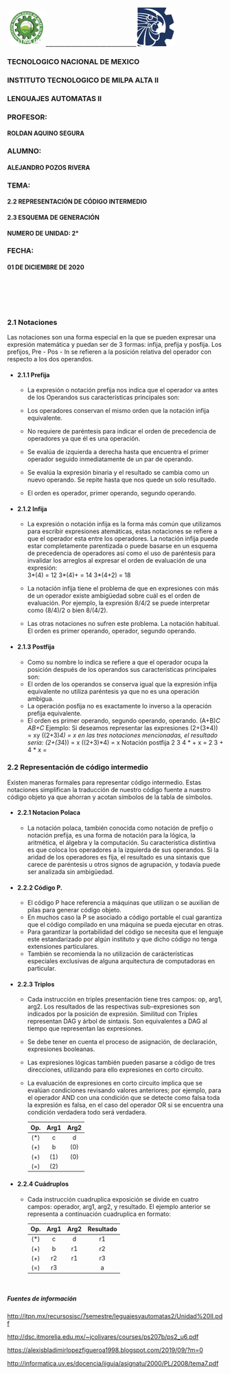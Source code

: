 
<img src="img/itma.png" width="90">_________________________________<img src="img/tec.png" width="90">

### TECNOLOGICO NACIONAL DE MEXICO
### INSTITUTO TECNOLOGICO DE MILPA ALTA II
### LENGUAJES AUTOMATAS II
### PROFESOR:
#### ROLDAN AQUINO SEGURA 
### ALUMNO:
#### ALEJANDRO POZOS RIVERA
### TEMA:
#### 2.2 REPRESENTACIÓN DE CÓDIGO INTERMEDIO
#### 2.3 ESQUEMA DE GENERACIÓN 

#### NUMERO DE UNIDAD: 2°
### FECHA: 
#### 01 DE DICIEMBRE DE 2020


<br>
<br>
<br>
<br>

### 2.1 Notaciones
Las notaciones son una forma especial en la que se pueden expresar una expresión matemática y puedan ser de 3 formas: infija, prefija y posfija. Los prefijos, Pre - Pos - In se refieren a la posición relativa del operador con respecto a los dos operandos.

- #### 2.1.1 Prefija

    - La expresión o notación prefija nos indica que el operador va antes de los Operandos sus características principales son:

    - Los operadores conservan el mismo orden que la notación infija equivalente.
    - No requiere de paréntesis para indicar el orden de precedencia de operadores ya que él es una operación.
    - Se evalúa de izquierda a derecha hasta que encuentra el primer operador seguido inmediatamente de un par de operando.
    - Se evalúa la expresión binaria y el resultado se cambia como un nuevo operando. Se repite hasta que nos quede un solo resultado.
    - El orden es operador, primer operando, segundo operando.

- #### 2.1.2 Infija

   - La expresión o notación infija es la forma más común que utilizamos para escribir expresiones   atemáticas, estas notaciones se refiere a que el operador esta entre los operadores. La notación infija puede estar completamente parentizada o puede basarse en un esquema de precedencia de operadores así como el uso de paréntesis para invalidar los arreglos al expresar el orden de evaluación de una expresión:  
    3*(4) = 12
    3*(4)+ = 14
    3*(4+2) = 18

    - La notación infija tiene el problema de que en expresiones con más de un operador existe ambigüedad sobre cuál es el orden de evaluación. Por ejemplo, la expresión 8/4/2 se puede interpretar como (8/4)/2 o bien 8/(4/2).
    - Las otras notaciones no sufren este problema.
    La notación habitual. El orden es primer operando, operador, segundo operando.

- #### 2.1.3 Postfija
    - Como su nombre lo indica se refiere a que el operador ocupa la posición 
    después de los operandos sus características principales son:
    - El orden de los operandos se conserva igual que la expresión infija equivalente no utiliza paréntesis ya que no es una operación ambigua.
    - La operación posfija no es exactamente lo inverso a la operación prefija equivalente.
    - El orden es primer operando, segundo operando, operando.
    (A+B)*C AB+C*
    Ejemplo:
    Si deseamos representar las expresiones (2+(3*4)) = xy ((2+3)*4) = x en las tres notaciones mencionadas, el resultado sería:
    (2+(3*4)) = x
    ((2+3)*4) = x
    Notación postfija
    2 3 4 * + x =
    2 3 + 4 * x =

### 2.2 Representación de código intermedio 

Existen maneras formales para representar código intermedio.
Estas notaciones simplifican la traducción de nuestro código fuente a nuestro código objeto ya que ahorran y acotan símbolos de la tabla de símbolos.

- #### 2.2.1 Notacion Polaca
    - La notación polaca, también conocida como notación de prefijo o notación prefija, es una forma de notación para la lógica, la aritmética, el álgebra y la computación. Su característica distintiva es que coloca los operadores a la izquierda de sus operandos. Si la aridad de los operadores es fija, el resultado es una sintaxis que carece de paréntesis u otros signos de agrupación, y todavía puede ser analizada sin ambigüedad. 

- #### 2.2.2 Código P.
    - El código P hace referencia a máquinas que utilizan o se auxilian de pilas para generar código objeto.
    - En muchos caso la P se asociado a código portable el cual garantiza que el código compilado en una máquina se pueda ejecutar en otras.
    - Para garantizar la portabilidad del código se necesita que el lenguaje este estandarizado por algún instituto y que dicho código no tenga extensiones particulares.
    - También se recomienda la no utilización de carácterísticas especiales exclusivas de alguna arquitectura de computadoras en particular.

- #### 2.2.3 Triplos 

    - Cada instrucción en triples presentación tiene tres campos: op, arg1, arg2. Los resultados de las respectivas sub-expresiones son indicados por la posición de expresión. Similitud con Triples representan DAG y árbol de sintaxis. Son equivalentes a DAG al tiempo que representan las expresiones.
    - Se debe tener en cuenta el proceso de asignación, de declaración, expresiones booleanas.
    - Las expresiones lógicas también pueden pasarse a código de tres direcciones, utilizando para ello expresiones en corto circuito.
    - La evaluación de expresiones en corto circuito implica que se evalúan condiciones revisando valores anteriores; por ejemplo, para el operador AND con una condición que se detecte como falsa toda la expresión es falsa, en el caso del operador OR si se encuentra una condición verdadera todo será verdadera.

        Op. | Arg1 | Arg2 
        :------------: | :-----------: | :-----------:
        (*) | c | d 
        (+) | b | (0)
        (+) | (1) | (0)
        (=) | (2) | 

- #### 2.2.4 Cuádruplos
    - Cada instrucción cuadruplica exposición se divide en cuatro campos: operador, arg1, arg2, y resultado. El ejemplo anterior se representa a continuación cuadruplica en formato:

        Op. | Arg1 | Arg2 | Resultado
        :------------: | :-----------: | :-----------: | :-----------:
        (*) | c | d | r1
        (+) | b | r1 | r2
        (+) | r2 | r1 | r3
        (=) | r3 |  | a

<br>

##### Fuentes de información 

http://itpn.mx/recursosisc/7semestre/leguajesyautomatas2/Unidad%20II.pdf

http://dsc.itmorelia.edu.mx/~jcolivares/courses/ps207b/ps2_u6.pdf

https://alexisbladimirlopezfigueroa1998.blogspot.com/2019/09/?m=0

http://informatica.uv.es/docencia/iiguia/asignatu/2000/PL/2008/tema7.pdf

